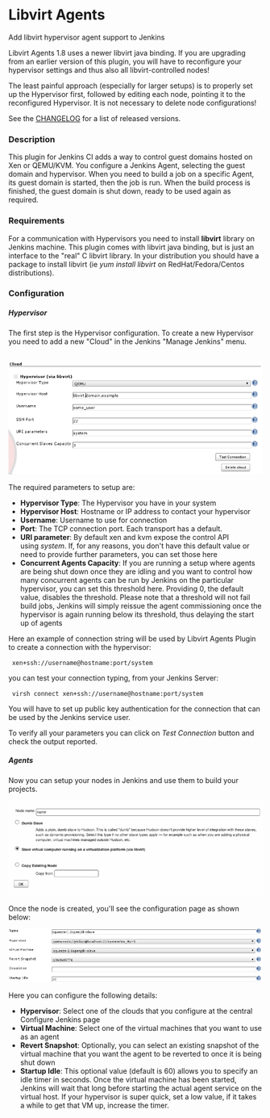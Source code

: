 # Libvirt Agents

Add libvirt hypervisor agent support to Jenkins

Libvirt Agents 1.8 uses a newer libvirt java binding.
If you are upgrading from an earlier version of this plugin,
you will have to reconfigure your hypervisor settings
and thus also all libvirt-controlled nodes!

The least painful approach (especially for larger setups)
is to properly set up the Hypervisor first,
followed by editing each node, pointing it to the reconfigured Hypervisor.
It is not necessary to delete node configurations!

See the [CHANGELOG](CHANGELOG.md) for a list of released versions.

### Description

This plugin for Jenkins CI adds a way to control guest domains hosted on Xen or QEMU/KVM.
You configure a Jenkins Agent, selecting the guest domain and hypervisor.
When you need to build a job on a specific Agent,
its guest domain is started, then the job is run.
When the build process is finished, the guest domain is shut down,
ready to be used again as required.

### Requirements

For a communication with Hypervisors you need to install **libvirt** library on Jenkins machine.
This plugin comes with libvirt java binding,
but is just an interface to the "real" C libvirt library.
In your distribution you should have a package to install libvirt
(ie *yum install libvirt* on RedHat/Fedora/Centos distributions).

### Configuration

##### Hypervisor

The first step is the Hypervisor configuration.
To create a new Hypervisor you need to add a new "Cloud" in the Jenkins "Manage Jenkins" menu.

 
![](docs/images/hypervisor-config.png)

The required parameters to setup are:

-   **Hypervisor Type**: The Hypervisor you have in your system
-   **Hypervisor Host**: Hostname or IP address to contact your hypervisor
-   **Username**: Username to use for connection
-   **Port**: The TCP connection port. Each transport has a default.
-   **URI parameter**: By default xen and kvm expose the control API using *system*.
    If, for any reasons, you don't have this default value or need to provide further parameters,
    you can set those here
-   **Concurrent Agents Capacity**: If you are running a setup where agents are being shut down once they are idling
    and you want to control how many concurrent agents can be run by Jenkins on the particular hypervisor,
    you can set this threshold here.
    Providing 0, the default value, disables the threshold.
    Please note that a threshold will not fail build jobs,
    Jenkins will simply reissue the agent commissioning once the hypervisor is again running below its threshold,
    thus delaying the start up of agents

Here an example of connection string will be used by Libvirt Agents Plugin to create a connection with the hypervisor:

     xen+ssh://username@hostname:port/system

you can test your connection typing, from your Jenkins Server:

     virsh connect xen+ssh://username@hostname:port/system

You will have to set up public key authentication for the connection that can be used by the Jenkins service user.

To verify all your parameters you can click on *Test Connection* button and check the output reported.

##### Agents

Now you can setup your nodes in Jenkins and use them to build your projects.

![](docs/images/libvirt-node-creation.png)

Once the node is created, you'll see the configuration page as shown below:

![](docs/images/node-config.png)

Here you can configure the following details:

-   **Hypervisor**: Select one of the clouds that you configure at the central Configure Jenkins page
-   **Virtual Machine**: Select one of the virtual machines that you want to use as an agent
-   **Revert Snapshot**: Optionally, you can select an existing snapshot of the virtual machine
    that you want the agent to be reverted to once it is being shut down
-   **Startup Idle**: This optional value (default is 60) allows you to specify an idle timer in seconds.
    Once the virtual machine has been started,
    Jenkins will wait that long before starting the actual agent service on the virtual host.
    If your hypervisor is super quick, set a low value,
    if it takes a while to get that VM up, increase the timer.
